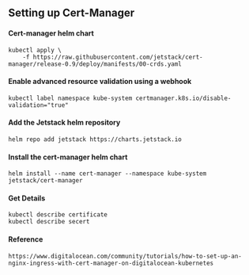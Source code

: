 ## Setting up Cert-Manager
#### Cert-manager helm chart
```
kubectl apply \
    -f https://raw.githubusercontent.com/jetstack/cert-manager/release-0.9/deploy/manifests/00-crds.yaml
```
#### Enable advanced resource validation using a webhook
```
kubectl label namespace kube-system certmanager.k8s.io/disable-validation="true"
```
#### Add the Jetstack helm repository
```
helm repo add jetstack https://charts.jetstack.io
```
#### Install the cert-manager helm chart
```
helm install --name cert-manager --namespace kube-system jetstack/cert-manager
```
#### Get Details
```
kubectl describe certificate
kubectl describe secert
```
#### Reference
```
https://www.digitalocean.com/community/tutorials/how-to-set-up-an-nginx-ingress-with-cert-manager-on-digitalocean-kubernetes
```

